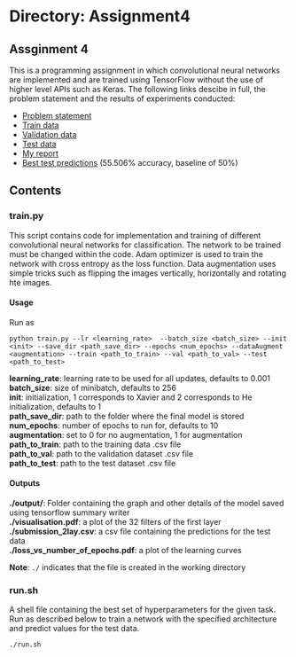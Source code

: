 # Directory: Assignment4     

## Assginment 4    

This is a programming assignment in which convolutional neural networks are implemented and are trained using TensorFlow without the use of higher level APIs such as Keras. The following links descibe in full, the problem statement and the results of experiments conducted:      

- [Problem statement](https://drive.google.com/file/d/1jWMBiAYhAzqpBd5um-hn-539QQxQw2vu/view?usp=sharing)      
- [Train data](https://drive.google.com/file/d/1nvse-2dDZ1fmFU1LXridPU2W1CLqfC-a/view?usp=sharing)    
- [Validation data](https://drive.google.com/file/d/1HSd6y7m8Fa4Zm0xD_0gPoZUOKNNZ1rRr/view?usp=sharing)     
- [Test data](https://drive.google.com/file/d/1-06hjxnA6D88u5HJXYNCMF0lXQ3UBz0d/view?usp=sharing)             
- [My report](https://drive.google.com/file/d/12VBYQxmd_STX7FhN1paYxUVvz4v2UaJ3/view?usp=sharing)     
- [Best test predictions](https://drive.google.com/file/d/11K86rBp1UPUN26DMeX_3SHqtO22NB5_T/view?usp=sharing) (55.506% accuracy, baseline of 50%)     

## Contents   

### train.py

This script contains code for implementation and training of different convolutional neural networks for classification. The network to be trained must be changed within the code. Adam optimizer is used to train the network with cross entropy as the loss function. Data augmentation uses simple tricks such as flipping the images vertically, horizontally and rotating hte images.

#### Usage    

Run as 
```
python train.py --lr <learning_rate>  --batch_size <batch_size> --init <init> --save_dir <path_save_dir> --epochs <num_epochs> --dataAugment <augmentation> --train <path_to_train> --val <path_to_val> --test <path_to_test>
```


__learning_rate__: learning rate to be used for all updates, defaults to 0.001      
__batch_size__: size of minibatch, defaults to 256      
__init__: initialization, 1 corresponds to Xavier and 2 corresponds to He initialization, defaults to 1         
__path_save_dir__: path to the folder where the final model is stored           
__num_epochs__: number of epochs to run for, defaults to 10     
__augmentation__: set to 0 for no augmentation, 1 for augmentation   
__path_to_train__: path to the training data .csv file    
__path_to_val__: path to the validation dataset .csv file     
__path_to_test__: path to the test dataset .csv file     



#### Outputs

__./output/__: Folder containing the graph and other details of the model saved using tensorflow summary writer     
__./visualisation.pdf__: a plot of the 32 filters of the first layer      
__./submission_2lay.csv__: a csv file containing the predictions for the test data    
__./loss_vs_number_of_epochs.pdf__: a plot of the learning curves

__Note__: ```./``` indicates that the file is created in the working directory

### run.sh   

A shell file containing the best set of hyperparameters for the given task. Run as described below to train a network with the specified architecture and predict values for the test data.     

```
./run.sh
```    


